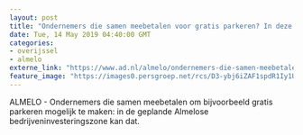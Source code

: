 ```yaml
---
layout: post
title: "Ondernemers die samen meebetalen voor gratis parkeren? In deze zone in Almelo kan dat"
date: Tue, 14 May 2019 04:40:00 GMT
categories: 
- overijssel 
- almelo 
externe_link: "https://www.ad.nl/almelo/ondernemers-die-samen-meebetalen-voor-gratis-parkeren-in-deze-zone-in-almelo-kan-dat~a57da3a1/"
feature_image: "https://images0.persgroep.net/rcs/D3-ybj6iZAF1spdR1Iy1U6vaMJU/diocontent/143206524/_fitwidth/400/?appId=21791a8992982cd8da851550a453bd7f&quality=0.7"
---
```


ALMELO - Ondernemers die samen meebetalen om bijvoorbeeld gratis parkeren mogelijk te maken: in de geplande Almelose bedrijveninvesteringszone kan dat.
